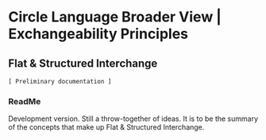 Circle Language Broader View | Exchangeability Principles
=========================================================

Flat & Structured Interchange 
-----------------------------

`[ Preliminary documentation ]`

### ReadMe

Development version. Still a throw-together of ideas. It is to be the summary of the concepts that make up Flat & Structured Interchange.
